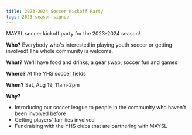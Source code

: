 ```yaml
---
title: 2023-2024 Soccer Kickoff Party
tags: 2023-season signup
---
```


MAYSL soccer kickoff party for the 2023-2024 season!

**Who?** Everybody who's interested in playing youth soccer or getting involved!
The whole community is welcome.

**What?** We'll have food and drinks, a gear swap, soccer fun and games

**Where?** At the YHS soccer fields

**When?** Sat, Aug 19, 11am-2pm

**Why?**

- Introducing our soccer league to people in the community who haven't been involved before
- Getting players' families involved
- Fundraising with the YHS clubs that are partnering with MAYSL
